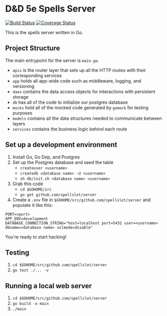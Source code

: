 # D&D 5e Spells Server

[![Build Status](https://travis-ci.org/spellslot/server.svg?branch=master&service=github)](https://travis-ci.org/spellslot/server)
[![Coverage Status](https://coveralls.io/repos/github/spellslot/server/badge.svg?branch=master&service=github)](https://coveralls.io/github/spellslot/server?branch=master)

This is the spells server written in Go.

## Project Structure

The main entrypoint for the server is `main.go`.

* `apis` is the router layer that sets up all the HTTP routes with their corresponding services
* `app` holds all app-wide code such as middleware, logging, and versioning
* `daos` contains the data access objects for interactions with persistent storage
* `db` has all of the code to initialize our postgres database
* `mocks` hold all of the mocked code generated by `gomock` for testing purposes
* `models` contains all the data structures needed to communicate between layers
* `services` contains the business logic behind each route

## Set up a development environment

1. Install Go, Go Dep, and Postgres
2. Set up the Postgres database and seed the table
    * `createuser <username>`
    * `createdb <database name> -U <username>`
    * `sh db/init.sh <database name> <username>`
3. Grab this code
    * `cd $GOHOME/src`
    * `go get github.com/spellslot/server`
4. Create a `.env` file in `$GOHOME/src/github.com/spellslot/server` and populate it like this:

```
PORT=<port>
APP_ENV=development
DATABASE_CONNECTION_STRING="host=localhost port=5432 user=<username> dbname=<database name> sslmode=disable"
```

You're ready to start hacking!

## Testing

1. `cd $GOHOME/src/github.com/spellslot/server`
2. `go test ./... -v`

## Running a local web server

1. `cd $GOHOME/src/github.com/spellslot/server`
2. `go build -o main`
3. `./main`
